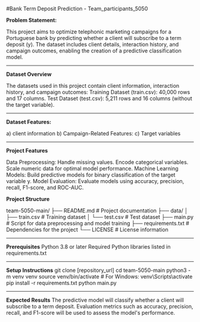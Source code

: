#Bank Term Deposit Prediction - Team_participants_5050

**Problem Statement:**

This project aims to optimize telephonic marketing campaigns for a Portuguese bank by predicting whether a client will subscribe to a term deposit (y). The dataset includes client details, interaction history, and campaign outcomes, enabling the creation of a predictive classification model.

---
**Dataset Overview**

The datasets used in this project contain client information, interaction history, and campaign outcomes:
Training Dataset (train.csv): 40,000 rows and 17 columns.
Test Dataset (test.csv): 5,211 rows and 16 columns (without the target variable).

---
**Dataset Features:**

a) client information
b) Campaign-Related Features:
c) Target variables

---

**Project Features**

Data Preprocessing:
Handle missing values.
Encode categorical variables.
Scale numeric data for optimal model performance.
Machine Learning Models:
Build predictive models for binary classification of the target variable y.
Model Evaluation:
Evaluate models using accuracy, precision, recall, F1-score, and ROC-AUC.

**Project Structure**

team-5050-main/
├── README.md             # Project documentation
├── data/
│   ├── train.csv         # Training dataset
│   └── test.csv          # Test dataset
├── main.py               # Script for data preprocessing and model training
├── requirements.txt      # Dependencies for the project
└── LICENSE               # License information

---

**Prerequisites**
Python 3.8 or later
Required Python libraries listed in requirements.txt

---

**Setup Instructions**
git clone [repository_url]
cd team-5050-main
python3 -m venv venv
source venv/bin/activate  # For Windows: venv\Scripts\activate
pip install -r requirements.txt
python main.py

---

**Expected Results**
The predictive model will classify whether a client will subscribe to a term deposit.
Evaluation metrics such as accuracy, precision, recall, and F1-score will be used to assess the model's performance.

